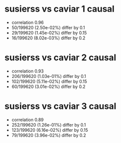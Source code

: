 # susierss vs caviar  1 causal

- correlation 0.96
- 50/199620 (2.50e-02%) differ by 0.1
- 29/199620 (1.45e-02%) differ by 0.15
- 16/199620 (8.02e-03%) differ by 0.2


# susierss vs caviar  2 causal

- correlation 0.93
- 206/199620 (1.03e-01%) differ by 0.1
- 102/199620 (5.11e-02%) differ by 0.15
- 60/199620 (3.01e-02%) differ by 0.2


# susierss vs caviar  3 causal

- correlation 0.89
- 252/199620 (1.26e-01%) differ by 0.1
- 123/199620 (6.16e-02%) differ by 0.15
- 79/199620 (3.96e-02%) differ by 0.2


